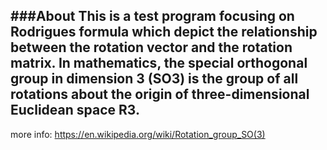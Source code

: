 ###About
This is a test program focusing on Rodrigues formula which depict the relationship between the rotation vector and the rotation matrix. In mathematics, the special orthogonal group in dimension 3 (**SO3**) is the group of all rotations about the origin of three-dimensional Euclidean space R3.
---
more info:
<https://en.wikipedia.org/wiki/Rotation_group_SO(3)>
